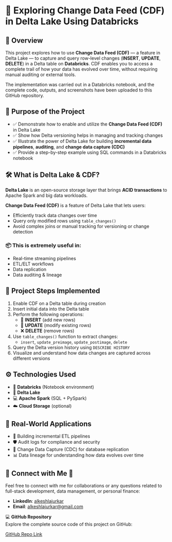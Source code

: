 # 🔄 Exploring Change Data Feed (CDF) in Delta Lake Using Databricks

## 📌 Overview
This project explores how to use **Change Data Feed (CDF)** — a feature in Delta Lake — to capture and query row-level changes (**INSERT**, **UPDATE**, **DELETE**) in a Delta table on **Databricks**. CDF enables you to access a complete trail of how your data has evolved over time, without requiring manual auditing or external tools.

The implementation was carried out in a Databricks notebook, and the complete code, outputs, and screenshots have been uploaded to this GitHub repository.

## 🎯 Purpose of the Project
- ✅ Demonstrate how to enable and utilize the **Change Data Feed (CDF)** in Delta Lake  
- ✅ Show how Delta versioning helps in managing and tracking changes  
- ✅ Illustrate the power of Delta Lake for building **incremental data pipelines**, **auditing**, and **change data capture (CDC)**  
- ✅ Provide a step-by-step example using SQL commands in a Databricks notebook  

## 🛠️ What is Delta Lake & CDF?
**Delta Lake** is an open-source storage layer that brings **ACID transactions** to Apache Spark and big data workloads.

**Change Data Feed (CDF)** is a feature of Delta Lake that lets users:

- Efficiently track data changes over time  
- Query only modified rows using `table_changes()`  
- Avoid complex joins or manual tracking for versioning or change detection  

### 📦 This is extremely useful in:
- Real-time streaming pipelines  
- ETL/ELT workflows  
- Data replication  
- Data auditing & lineage  

## 📌 Project Steps Implemented
1. Enable CDF on a Delta table during creation  
2. Insert initial data into the Delta table  
3. Perform the following operations:  
   - 🔁 **INSERT** (add new rows)  
   - 📝 **UPDATE** (modify existing rows)  
   - ❌ **DELETE** (remove rows)  
4. Use `table_changes()` function to extract changes:
   - `insert`, `update_preimage`, `update_postimage`, `delete`  
5. Query the Delta version history using `DESCRIBE HISTORY`  
6. Visualize and understand how data changes are captured across different versions  

## ⚙️ Technologies Used
- 🧠 **Databricks** (Notebook environment)  
- 💾 **Delta Lake**  
- 💻 **Apache Spark** (SQL + PySpark)  
- ☁️ **Cloud Storage** (optional)  

## 💼 Real-World Applications
- 🚀 Building incremental ETL pipelines  
- 🛡️ Audit logs for compliance and security  
- 🔄 Change Data Capture (CDC) for database replication  
- 📊 Data lineage for understanding how data evolves over time

## 🔗 Connect with Me 🤝
Feel free to connect with me for collaborations or any questions related to full-stack development, data management, or personal finance:

- **LinkedIn**: [alkeshlajurkar](https://www.linkedin.com/in/alkeshlajurkar)
- **Email**: alkeshlajurkar@gmail.com

💻 **GitHub Repository**  
Explore the complete source code of this project on GitHub:

[GitHub Repo Link](https://github.com/alkeshlajurkar/NYC-TaxiDataAnalysis.git)
